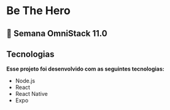 # Be The Hero

## 🚀 Semana OmniStack 11.0
 
## Tecnologias
 **Esse projeto foi desenvolvido com as seguintes tecnologias:**

- Node.js
- React
- React Native
- Expo

